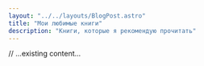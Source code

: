 ```yaml
---
layout: "../../layouts/BlogPost.astro"
title: "Мои любимые книги"
description: "Книги, которые я рекомендую прочитать"
---
```


// ...existing content...
